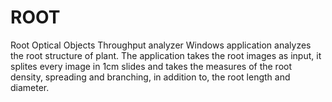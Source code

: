 # ROOT
Root Optical Objects Throughput analyzer
Windows application analyzes the root structure of plant.
The application takes the root images as input, it splites every image in 1cm slides and takes the measures of the root density, spreading and branching, in addition to, the root length and diameter.
